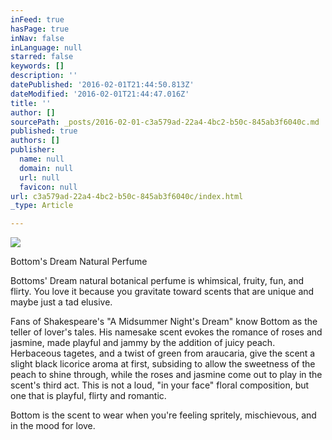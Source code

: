 ```yaml
---
inFeed: true
hasPage: true
inNav: false
inLanguage: null
starred: false
keywords: []
description: ''
datePublished: '2016-02-01T21:44:50.813Z'
dateModified: '2016-02-01T21:44:47.016Z'
title: ''
author: []
sourcePath: _posts/2016-02-01-c3a579ad-22a4-4bc2-b50c-845ab3f6040c.md
published: true
authors: []
publisher:
  name: null
  domain: null
  url: null
  favicon: null
url: c3a579ad-22a4-4bc2-b50c-845ab3f6040c/index.html
_type: Article

---
```

![](https://the-grid-user-content.s3-us-west-2.amazonaws.com/df954fd1-413a-4ac0-8740-5177d6729c7c.jpg)

Bottom's Dream Natural Perfume

Bottoms' Dream natural botanical perfume is whimsical, fruity, fun, and 
flirty. You love it because you gravitate toward scents that are unique 
and maybe just a tad elusive. 
  
Fans of Shakespeare's "A Midsummer Night's Dream" know Bottom as the 
teller of lover's tales. His namesake scent evokes the romance of roses 
and jasmine, made playful and jammy by the addition of juicy peach. 
Herbaceous tagetes, and a twist of green from araucaria, give the scent a
slight black licorice aroma at first, subsiding to allow the sweetness 
of the peach to shine through, while the roses and jasmine come out to 
play in the scent's third act. This is not a loud, "in your face" floral
composition, but one that is playful, flirty and romantic. 
  
Bottom is the scent to wear when you're feeling spritely, mischievous, and in the mood for love.